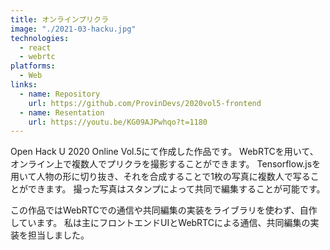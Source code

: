 ```yaml
---
title: オンラインプリクラ
image: "./2021-03-hacku.jpg"
technologies:
  - react
  - webrtc
platforms:
  - Web
links:
  - name: Repository
    url: https://github.com/ProvinDevs/2020vol5-frontend
  - name: Resentation
    url: https://youtu.be/KG09AJPwhqo?t=1180
---
```


Open Hack U 2020 Online Vol.5にて作成した作品です。
WebRTCを用いて、オンライン上で複数人でプリクラを撮影することができます。
Tensorflow.jsを用いて人物の形に切り抜き、それを合成することで1枚の写真に複数人で写ることができます。
撮った写真はスタンプによって共同で編集することが可能です。

この作品ではWebRTCでの通信や共同編集の実装をライブラリを使わず、自作しています。
私は主にフロントエンドUIとWebRTCによる通信、共同編集の実装を担当しました。
